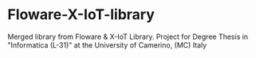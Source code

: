 # Floware-X-IoT-library
Merged library from Floware &amp; X-IoT Library. Project for Degree Thesis in "Informatica (L-31)" at the University of Camerino, (MC) Italy
